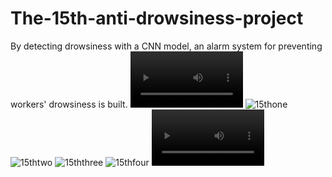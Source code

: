 # The-15th-anti-drowsiness-project
By detecting drowsiness with a CNN model, an alarm system for preventing workers' drowsiness is built.
<video src='https://user-images.githubusercontent.com/115389450/232819011-21ec83e3-0839-4906-899d-137c08b5412b.mp4' width=180/></video>
![15thone](https://user-images.githubusercontent.com/115389450/232813192-936b8e8a-18c6-4e66-9a42-5fabc4826c00.png)
![15thtwo](https://user-images.githubusercontent.com/115389450/232814940-f81d4efe-001b-4eef-9b0a-d4338cbaca07.png)
![15ththree](https://user-images.githubusercontent.com/115389450/232816212-b82aef1e-a18b-423c-82ef-543c2e9adc3b.png)
![15thfour](https://user-images.githubusercontent.com/115389450/232816830-9e8c1087-9910-4edc-91b7-b54aaf6d6453.png)
<video src='https://user-images.githubusercontent.com/115389450/232819011-21ec83e3-0839-4906-899d-137c08b5412b.mp4' width=180/>
